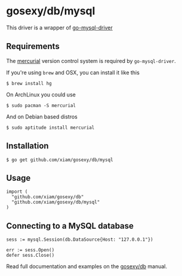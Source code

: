 # gosexy/db/mysql

This driver is a wrapper of [go-mysql-driver](http://code.google.com/p/go-mysql-driver/)

## Requirements

The [mercurial](http://mercurial.selenic.com/) version control system is required by ``go-mysql-driver``.

If you're using ``brew`` and OSX, you can install it like this

    $ brew install hg

On ArchLinux you could use

    $ sudo pacman -S mercurial

And on Debian based distros

    $ sudo aptitude install mercurial

## Installation

    $ go get github.com/xiam/gosexy/db/mysql

## Usage

    import (
      "github.com/xiam/gosexy/db"
      "github.com/xiam/gosexy/db/mysql"
    )

## Connecting to a MySQL database

    sess := mysql.Session(db.DataSource{Host: "127.0.0.1"})

    err := sess.Open()
    defer sess.Close()

Read full documentation and examples on the [gosexy/db](/xiam/gosexy/tree/master/db) manual.
